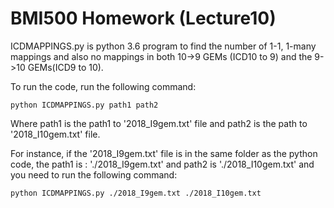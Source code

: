# BMI500 Homework (Lecture10)

ICDMAPPINGS.py is python 3.6 program to find the number of 1-1, 1-many mappings and also no mappings in both 10->9 GEMs (ICD10 to 9) and the 9->10 GEMs(ICD9 to 10).

To run the code, run the following command:

```python ICDMAPPINGS.py path1 path2```

Where path1 is the path1 to '2018_I9gem.txt' file and path2 is the path to '2018_I10gem.txt' file. 

For instance, if the '2018_I9gem.txt' file is in the same folder as the python code, the path1 is : './2018_I9gem.txt' and path2 is './2018_I10gem.txt' and you need to run the following command:

```python ICDMAPPINGS.py ./2018_I9gem.txt ./2018_I10gem.txt```
